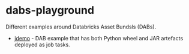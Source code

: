# dabs-playground

Different examples around Databricks Asset Bundsls (DABs).


- [jdemo](jdemo) - DAB example that has both Python wheel and JAR artefacts deployed as job tasks.

